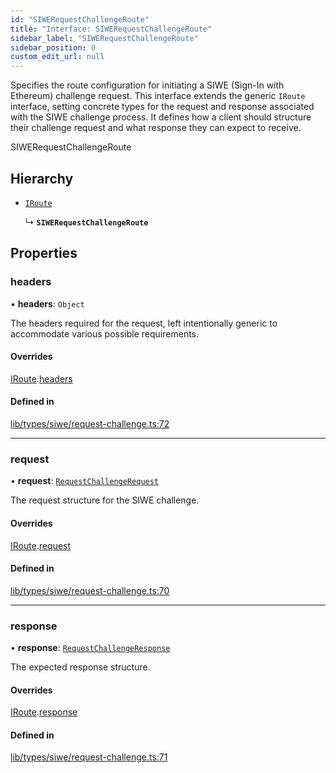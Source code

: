 ```yaml
---
id: "SIWERequestChallengeRoute"
title: "Interface: SIWERequestChallengeRoute"
sidebar_label: "SIWERequestChallengeRoute"
sidebar_position: 0
custom_edit_url: null
---
```


Specifies the route configuration for initiating a SIWE (Sign-In with Ethereum) challenge request.
This interface extends the generic `IRoute` interface, setting concrete types for the request
and response associated with the SIWE challenge process. It defines how a client should structure
their challenge request and what response they can expect to receive.

 SIWERequestChallengeRoute

## Hierarchy

- [`IRoute`](IRoute.md)

  ↳ **`SIWERequestChallengeRoute`**

## Properties

### headers

• **headers**: `Object`

The headers required for the request, left intentionally
                                           generic to accommodate various possible requirements.

#### Overrides

[IRoute](IRoute.md).[headers](IRoute.md#headers)

#### Defined in

[lib/types/siwe/request-challenge.ts:72](https://github.com/JustaName-id/JustaName-sdk/blob/610ce53/packages/@justaname.id/sdk/src/lib/types/siwe/request-challenge.ts#L72)

___

### request

• **request**: [`RequestChallengeRequest`](RequestChallengeRequest.md)

The request structure for the SIWE challenge.

#### Overrides

[IRoute](IRoute.md).[request](IRoute.md#request)

#### Defined in

[lib/types/siwe/request-challenge.ts:70](https://github.com/JustaName-id/JustaName-sdk/blob/610ce53/packages/@justaname.id/sdk/src/lib/types/siwe/request-challenge.ts#L70)

___

### response

• **response**: [`RequestChallengeResponse`](RequestChallengeResponse.md)

The expected response structure.

#### Overrides

[IRoute](IRoute.md).[response](IRoute.md#response)

#### Defined in

[lib/types/siwe/request-challenge.ts:71](https://github.com/JustaName-id/JustaName-sdk/blob/610ce53/packages/@justaname.id/sdk/src/lib/types/siwe/request-challenge.ts#L71)
